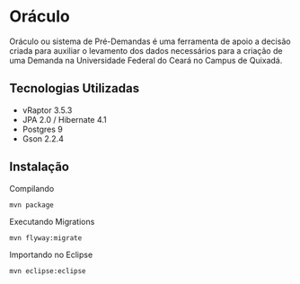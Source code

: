 # Oráculo

Oráculo ou sistema de Pré-Demandas é uma ferramenta de apoio a decisão criada para auxiliar o levamento dos dados necessários para a criação de uma Demanda na Universidade Federal do Ceará no Campus de Quixadá.

## Tecnologias Utilizadas
- vRaptor 3.5.3
- JPA 2.0 / Hibernate 4.1
- Postgres 9
- Gson 2.2.4

## Instalação

Compilando

	mvn package

Executando Migrations

	mvn flyway:migrate

Importando no Eclipse

	mvn eclipse:eclipse


